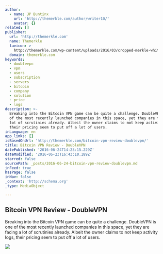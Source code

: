 ```yaml
---
author:
  - name: JP Buntinx
    url: 'http://themerkle.com/author/writer10/'
    avatar: {}
related: []
publisher:
  url: 'http://themerkle.com'
  name: Themerkle
  favicon: >-
    http://themerkle.com/wp-content/uploads/2016/03/cropped-merkle-white-1-192x192.png
  domain: themerkle.com
keywords:
  - doublevpn
  - vpn
  - users
  - subscription
  - servers
  - bitcoin
  - company
  - solution
  - price
  - logs
description: >-
  Breaking into the Bitcoin VPN game can be quite a challenge. DoubleVPN is one
  of the most recently launched companies in this space, yet they are facing a
  lot of scrutinies already. Albeit the owner claims to not keep activity logs,
  their pricing seem to put off a lot of users.
inLanguage: en
app_links: []
isBasedOnUrl: 'http://themerkle.com/bitcoin-vpn-review-doublevpn/'
title: Bitcoin VPN Review - DoubleVPN
datePublished: '2016-06-24T14:23:15.229Z'
dateModified: '2016-06-23T16:43:10.189Z'
starred: false
sourcePath: _posts/2016-06-24-bitcoin-vpn-review-doublevpn.md
inFeed: true
hasPage: false
inNav: false
_context: 'http://schema.org'
_type: MediaObject

---
```

<article style=""><h1>Bitcoin VPN Review - DoubleVPN</h1><p>Breaking into the Bitcoin VPN game can be quite a challenge. DoubleVPN is one of the most recently launched companies in this space, yet they are facing a lot of scrutinies already. Albeit the owner claims to not keep activity logs, their pricing seem to put off a lot of users.</p><img src="http://themerkle.com/wp-content/uploads/2016/06/shutterstock_188313281.jpg" /></article>